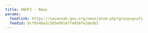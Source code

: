 ```yaml
---
title: GNUFI - News
params:
  feedlink: https://savannah.gnu.org/news/atom.php?group=gnufi
  feedid: bcf9540a2c585e89147f4858fe2dedb1
---
```

